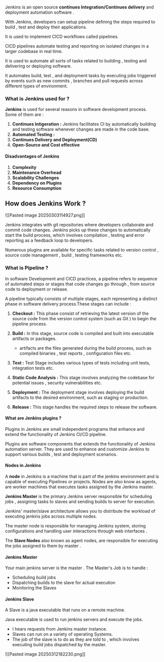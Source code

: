 Jenkins is an open source **continues Integration/Continues delivery** and deployment automation software . 

With Jenkins, developers can setup pipeline defining the steps required to build , test and deploy their applications. 

It is used to implement CICD workflows called pipelines. 

CICD pipelines automate testing and reporting on isolated changes in a larger codebase in real time.

It is used to automate all sorts of tasks related to building , testing and delivering or deploying software. 

It automates build, test , and deployment tasks by executing jobs triggered by events such as new commits  , branches and pull requests across different types of environment.

### What is Jenkins used for ?

**Jenkins**  is used for several reasons in software development process. Some of them are : 

1. **Continues Intigeration :** Jenkins facilitates CI by automatically building and testing software whenever changes are made in the code base. 
2. **Automated Testing :** 
3. **Continues Delivery and Deployment(CD)**
4. **Open-Source and Cost effective** 

#### Disadvantages of Jenkins

1. **Complexity** 
2. **Maintenance Overhead** 
3. **Scalability Challenges**
4. **Dependency on Plugins**
5. **Resource Consumption**

## How does Jenkins Work ?



![[Pasted image 20250303114927.png]]




Jenkins integrates with git repositories where developers collaborate and commit code changes. Jenkins picks up these changes to automatically start the build process, which involves compilation , testing and error reporting as a feedback loop to developers. 


Numerous plugins are available for specific tasks related to version control , source code management , build , testing frameworks etc. 


### What is Pipeline ?

In software Development and CICD practices, a pipeline refers to sequence of automated steps or stages that code changes go through , from source code to deployment or release. 

A pipeline typically consists of multiple stages, each representing a distinct phase in software delivery process.These stages can include : 

1. **Checkout :**  This phase consist of retrieving the latest version of the source code from the version control system (such as Git ) to begin the pipeline process. 

2. **Build :**  In this stage, source code is compiled and built into executable artifacts or packages. 
	*  artifacts are the files generated during the build process, such as compiled binaries , test reports , configuration files etc. 

3. **Test :** Test Stage includes various types of tests including unit tests, integration tests etc. 

4. **Static Code Analysis :** This stage involves analyzing the codebase for potential issues , security vulnerabilities etc. 

5. **Deployment :** The deployment stage involves deploying the build artifacts to the desired environment, such as staging  or production. 

6. **Release :**  This stage handles the required steps to release the software. 




#### **What are Jenkins plugins ?**

Plugins in Jenkins are small independent programs that enhance and extend the functionality of Jenkins CI/CD pipeline. 


Plugins are software components that extends the functionality of Jenkins automation server. They are used to enhance and customize Jenkins to support various builds , test and deployment scenarios. 




#### Nodes in Jenkins


A **node** in Jenkins is a machine that is part of the jenkins environment and is capable of executing Pipelines or projects. 
Nodes are also know as agents, are worker machines that executes tasks assigned by the Jenkins master. 



**Jenkins Master**  is the primary Jenkins server responsible for scheduling jobs , assigning tasks to slaves and sending builds to server for execution. 


Jenkins' master/slave architecture allows you to distribute the workload of executing jenkins jobs across multiple nodes. 

The master node is responsible for managing Jenkins system, storing configurations and handling user interactions through web interfaces . 


The **Slave Nodes**  also known as agent nodes, are responsible for executing the jobs assigned to them by master . 




#### Jenkins Master


Your main jenkins server is the master . The Master's Job is to handle : 

* Scheduling build jobs 
* Dispatching builds to the slave for actual execution
* Monitoring the Slaves



#### Jenkins Slave


A Slave is a java executable that runs on a remote machine. 

Java executable is used to run jenkins servers and execute the jobs. 

* I hears requests from Jenkins master instance.
* Slaves can run on a variety of operating Systems.
* The job of the slave is to do as they are told to , which involves executing build jobs dispatched by the master.

![[Pasted image 20250312182230.png]]



